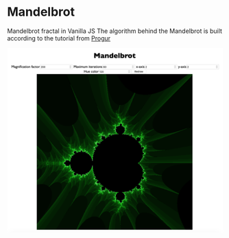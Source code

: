 # Mandelbrot

Mandelbrot fractal in Vanilla JS
The algorithm behind the Mandelbrot is built according to the tutorial from [Progur](https://progur.com/2017/02/create-mandelbrot-fractal-javascript.html)

![Mandelbrot fractal](mandelbrot.png)
